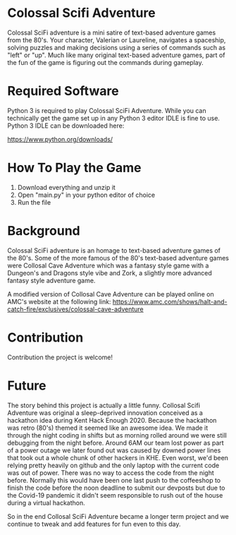 # Colossal Scifi Adventure

Colossal SciFi adventure is a mini satire of text-based adventure games from the 80's. Your character, Valerian or Laureline, navigates a spaceship, solving puzzles and making decisions using a series of commands such as "left" or "up". Much like many original text-based adventure games, part of the fun of the game is figuring out the commands during gameplay. 

# Required Software
Python 3 is required to play Colossal SciFi Adventure. While you can technically get the game set up in any Python 3 editor
IDLE is fine to use. Python 3 IDLE can be downloaded here:

https://www.python.org/downloads/

# How To Play the Game

1. Download everything and unzip it
2. Open "main.py" in your python editor of choice
3. Run the file

# Background

Colossal SciFi adventure is an homage to text-based adventure games of the 80's. Some of the more famous of the 80's text-based adventure games 
were Collosal Cave Adventure which was a fantasy style game with a Dungeon's and Dragons style vibe and Zork, a slightly more advanced fantasy 
style adventure game. 

A modified version of Collosal Cave Adventure can be played online on AMC's website at the following link:
https://www.amc.com/shows/halt-and-catch-fire/exclusives/colossal-cave-adventure

# Contribution

Contribution the project is welcome!

# Future

The story behind this project is actually a little funny. Collosal Scifi Adventure was original a sleep-deprived innovation conceived as a hackathon idea
during Kent Hack Enough 2020. Because the hackathon was retro (80's) themed it seemed like an awesome idea. We made it through the night coding in shifts but as 
morning rolled around we were still debugging from the night before. Around 6AM our team lost power as part of a power outage we later found out was caused 
by downed power lines that took out a whole chunk of other hackers in KHE. Even worst, we'd been relying pretty heavily on github and the only laptop with the
current code was out of power. There was no way to access the code from the night before. Normally this would have been one last push to the coffeeshop to finish 
the code before the noon deadline to submit our devposts but due to the Covid-19 pandemic it didn't seem responsible to rush out of the house during a virtual hackathon. 

So in the end Collosal SciFi Adventure became a longer term project and we continue to tweak and add features for fun even to this day. 
